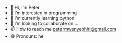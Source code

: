 - 👋 Hi, I’m Peter 
- 👀 I’m interested in programming 
- 🌱 I’m currently learning python
- 💞️ I’m looking to collaborate on ...
- 📫 How to reach me petermwenyephiri@gmail.com 
- 😄 Pronouns: he

<!---
SPIVIX-HE/SPIVIX-HE is a ✨ special ✨ repository because its `README.md` (this file) appears on your GitHub profile.
You can click the Preview link to take a look at your changes.
--->
